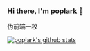 ### Hi there, I'm poplark 👋

伪前端一枚

[![poplark's github stats](https://github-readme-stats.vercel.app/api?username=poplark&theme=dark)](https://github.com/poplark/github-readme-stats)

<!--
**poplark/poplark** is a ✨ _special_ ✨ repository because its `README.md` (this file) appears on your GitHub profile.

Here are some ideas to get you started:

- 🔭 I’m currently working on ...
- 🌱 I’m currently learning ...
- 👯 I’m looking to collaborate on ...
- 🤔 I’m looking for help with ...
- 💬 Ask me about ...
- 📫 How to reach me: ...
- 😄 Pronouns: ...
- ⚡ Fun fact: ...
-->
